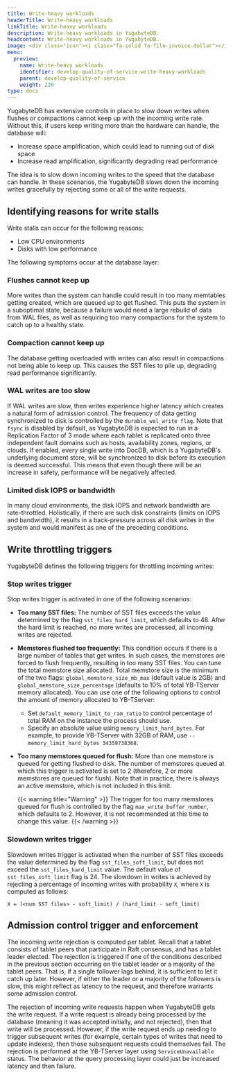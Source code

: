 ```yaml
---
title: Write-heavy workloads
headerTitle: Write-heavy workloads
linkTitle: Write-heavy workloads
description: Write-heavy workloads in YugabyteDB.
headcontent: Write-heavy workloads in YugabyteDB.
image: <div class="icon"><i class="fa-solid fa-file-invoice-dollar"></i></div>
menu:
  preview:
    name: Write-heavy workloads
    identifier: develop-quality-of-service-write-heavy-workloads
    parent: develop-quality-of-service
    weight: 230
type: docs
---
```


YugabyteDB has extensive controls in place to slow down writes when flushes or compactions cannot keep up with the incoming write rate. Without this, if users keep writing more than the hardware can handle, the database will:

* Increase space amplification, which could lead to running out of disk space
* Increase read amplification, significantly degrading read performance

The idea is to slow down incoming writes to the speed that the database can handle. In these scenarios, the YugabyteDB slows down the incoming writes gracefully by rejecting some or all of the write requests.

## Identifying reasons for write stalls

Write stalls can occur for the following reasons:

* Low CPU environments
* Disks with low performance

The following symptoms occur at the database layer:

### Flushes cannot keep up

More writes than the system can handle could result in too many memtables getting created, which are queued up to get flushed. This puts the system in a suboptimal state, because a failure would need a large rebuild of data from WAL files, as well as requiring too many compactions for the system to catch up to a healthy state.

### Compaction cannot keep up

The database getting overloaded with writes can also result in compactions not being able to keep up. This causes the SST files to pile up, degrading read performance significantly.

### WAL writes are too slow

If WAL writes are slow, then writes experience higher latency which creates a natural form of admission control. The frequency of data getting synchronized to disk is controlled by the `durable_wal_write flag`. Note that `fsync` is disabled by default, as YugabyteDB is expected to run in a Replication Factor of 3 mode where each tablet is replicated onto three independent fault domains such as hosts, availability zones, regions, or clouds. If enabled, every single write into DocDB, which is a YugabyteDB's underlying document store, will be synchronized to disk before its execution is deemed successful. This means that even though there will be an increase in safety, performance will be negatively affected.

### Limited disk IOPS or bandwidth

In many cloud environments, the disk IOPS and network bandwidth are rate-throttled. Holistically, if there are such disk constraints (limits on IOPS and bandwidth), it results in a back-pressure across all disk writes in the system and would manifest as one of the preceding conditions.

## Write throttling triggers

YugabyteDB defines the following triggers for throttling incoming writes:

### Stop writes trigger

Stop writes trigger is activated in one of the following scenarios:

* **Too many SST files:** The number of SST files exceeds the value determined by the flag `sst_files_hard_limit`, which defaults to 48. After the hard limit is reached, no more writes are processed, all incoming writes are rejected.

* **Memstores flushed too frequently:** This condition occurs if there is a large number of tables that get writes. In such cases, the memstores are forced to flush frequently, resulting in too many SST files. You can tune the total memstore size allocated. Total memstore size is the minimum of the two flags: `global_memstore_size_mb_max` (default value is 2GB) and `global_memstore_size_percentage` (defaults to 10% of total YB-TServer memory allocated). You can use one of the following options to control the amount of memory allocated to YB-TServer:

  * Set `default_memory_limit_to_ram_ratio` to control percentage of total RAM on the instance the process should use.
  * Specify an absolute value using `memory_limit_hard_bytes`. For example, to provide YB-TServer with 32GB of RAM, use `--memory_limit_hard_bytes 34359738368`.

* **Too many memstores queued for flush:** More than one memstore is queued for getting flushed to disk. The number of memstores queued at which this trigger is activated is set to 2 (therefore, 2 or more memstores are queued for flush). Note that in practice, there is always an active memstore, which is not included in this limit.

  {{< warning title="Warning" >}}
  The trigger for too many memstores queued for flush is controlled by the flag `max_write_buffer_number`, which defaults to 2. However, it is not recommended at this time to change this value.
  {{< /warning >}}

### Slowdown writes trigger

Slowdown writes trigger is activated when the number of SST files exceeds the value determined by the flag `sst_files_soft_limit`, but does not exceed the `sst_files_hard_limit` value. The default value of `sst_files_soft_limit` flag is 24. The slowdown in writes is achieved by rejecting a percentage of incoming writes with probability `X`, where `X` is computed as follows:

```
X = (<num SST files> - soft_limit) / (hard_limit - soft_limit)
```

## Admission control trigger and enforcement

The incoming write rejection is computed per tablet. Recall that a tablet consists of tablet peers that participate in Raft consensus, and has a tablet leader elected. The rejection is triggered if one of the conditions described in the previous section occurring on the tablet leader or a majority of the tablet peers. That is, if a single follower lags behind, it is sufficient to let it catch up later. However, if either the leader or a majority of the followers is slow, this might reflect as latency to the request, and therefore warrants some admission control.

The rejection of incoming write requests happen when YugabyteDB gets the write request. If a write request is already being processed by the database (meaning it was accepted initially, and not rejected), then that write will be processed. However, if the write request ends up needing to trigger subsequent writes (for example, certain types of writes that need to update indexes), then those subsequent requests could themselves fail. The rejection is performed at the YB-TServer layer using `ServiceUnavailable` status. The behavior at the query processing layer could just be increased latency and then failure.
